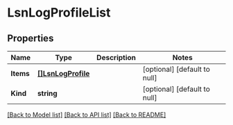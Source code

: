 # LsnLogProfileList

## Properties
Name | Type | Description | Notes
------------ | ------------- | ------------- | -------------
**Items** | [**[]LsnLogProfile**](lsnLogProfile.md) |  | [optional] [default to null]
**Kind** | **string** |  | [optional] [default to null]

[[Back to Model list]](../README.md#documentation-for-models) [[Back to API list]](../README.md#documentation-for-api-endpoints) [[Back to README]](../README.md)


